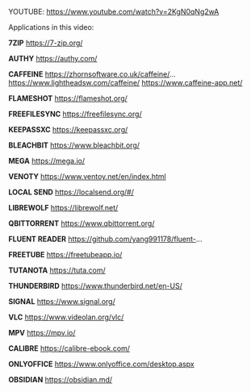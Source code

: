 YOUTUBE: https://www.youtube.com/watch?v=2KgN0qNg2wA

Applications in this video:

**7ZIP**
https://7-zip.org/

**AUTHY**
https://authy.com/

**CAFFEINE**
https://zhornsoftware.co.uk/caffeine/...
https://www.lightheadsw.com/caffeine/
https://www.caffeine-app.net/

**FLAMESHOT**
https://flameshot.org/

**FREEFILESYNC**
https://freefilesync.org/

**KEEPASSXC**
https://keepassxc.org/

**BLEACHBIT**
https://www.bleachbit.org/

**MEGA**
https://mega.io/

**VENOTY**
https://www.ventoy.net/en/index.html

**LOCAL SEND**
https://localsend.org/#/

**LIBREWOLF**
https://librewolf.net/

**QBITTORRENT**
https://www.qbittorrent.org/

**FLUENT READER**
https://github.com/yang991178/fluent-...

**FREETUBE**
https://freetubeapp.io/

**TUTANOTA**
https://tuta.com/

**THUNDERBIRD**
https://www.thunderbird.net/en-US/

**SIGNAL**
https://www.signal.org/

**VLC**
https://www.videolan.org/vlc/

**MPV**
https://mpv.io/

**CALIBRE**
https://calibre-ebook.com/

**ONLYOFFICE**
https://www.onlyoffice.com/desktop.aspx

**OBSIDIAN**
https://obsidian.md/